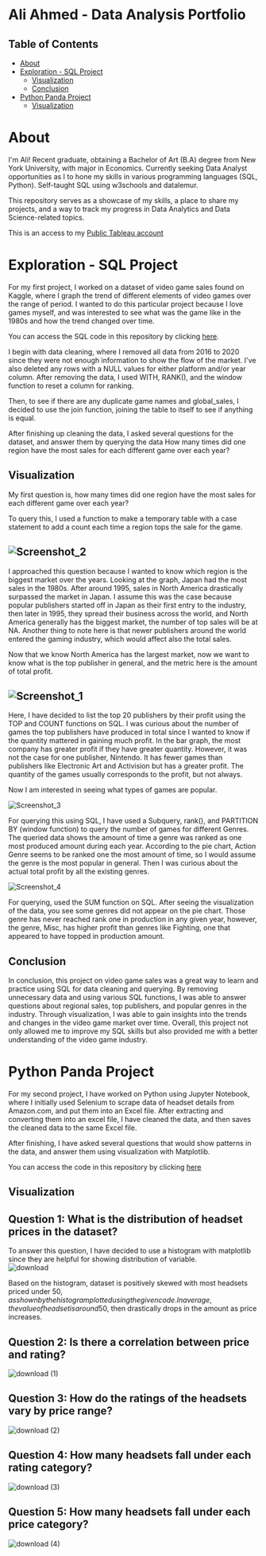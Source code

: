 # Ali Ahmed - Data Analysis Portfolio

## Table of Contents

- [About](#about)
- [Exploration - SQL Project](#exploration---sql-project)
  - [Visualization](#visualization)  
  - [Conclusion](#conclusion)  
- [Python Panda Project](#python-panda-project)
  - [Visualization](#section2)  


# About
I'm Ali! Recent graduate, obtaining a Bachelor of Art (B.A) degree from New York University, with major in Economics. Currently seeking Data Analyst opportunities as I to hone my skills in various programming languages (SQL, Python). Self-taught SQL using w3schools and datalemur.

This repository serves as a showcase of my skills, a place to share my projects, and a way to track my progress in Data Analytics and Data Science-related topics. 

This is an access to my [Public Tableau account](https://public.tableau.com/app/profile/ali.ahmed3520/viz/vgsales_16778898900110/Dashboard1)

# Exploration - SQL Project

For my first project, I worked on a dataset of video game sales found on Kaggle, where I graph the trend of different elements of video games over the range of period. I wanted to do this particular project because I love games myself, and was interested to see what was the game like in the 1980s and how the trend changed over time. 

You can access the SQL code in this repository by clicking [here](https://github.com/sinlesscoder/Data_Analysis_Portfolio/blob/main/SQLQueryvgsales.sql).

I begin with data cleaning, where I removed all data from 2016 to 2020 since they were not enough information to show the flow of the market. I've also deleted any rows with a NULL values for either platform and/or year column. After removing the data, I used WITH, RANK(), and the window function to reset a column for ranking. 

Then, to see if there are any duplicate game names and global_sales, I decided to use the join function, joining the table to itself to see if anything is equal.

After finishing up cleaning the data, I asked several questions for the dataset, and answer them by querying the data 
How many times did one region have the most sales for each different game over each year?

Visualization 
-
My first question is, how many times did one region have the most sales for each different game over each year?

To query this, I used a function to make a temporary table with a case statement to add a count each time a region tops the sale for the game. 

![Screenshot_2](https://user-images.githubusercontent.com/121634275/222937327-78618396-1999-4760-b16e-e26af601746d.png)
-

I approached this question because I wanted to know which region is the biggest market over the years. Looking at the graph, Japan had the most sales in the 1980s. After around 1995, sales in North America drastically surpassed the market in Japan. I assume this was the case because popular publishers started off in Japan as their first entry to the industry, then later in 1995, they spread their business across the world, and North America generally has the biggest market, the number of top sales will be at NA. Another thing to note here is that newer publishers around the world entered the gaming industry, which would affect also the total sales.

Now that we know North America has the largest market, now we want to know what is the top publisher in general, and the metric here is the amount of total profit.

![Screenshot_1](https://user-images.githubusercontent.com/121634275/222937328-91f689d1-e8c5-4514-bdd0-8aeff67c5186.png)
-
Here, I have decided to list the top 20 publishers by their profit using the TOP and COUNT functions on SQL. I was curious about the number of games the top publishers have produced in total since I wanted to know if the quantity mattered in gaining much profit. In the bar graph, the most company has greater profit if they have greater quantity. However, it was not the case for one publisher, Nintendo. It has fewer games than publishers like Electronic Art and Activision but has a greater profit. The quantity of the games usually corresponds to the profit, but not always.

Now I am interested in seeing what types of games are popular.

![Screenshot_3](https://user-images.githubusercontent.com/121634275/222937566-13220c64-4931-4f90-b54c-86f57561f534.png)

For querying this using SQL, I have used a Subquery, rank(), and PARTITION BY (window function) to query the number of games for different Genres. The queried data shows the amount of time a genre was ranked as one most produced amount during each year. According to the pie chart, Action Genre seems to be ranked one the most amount of time, so I would assume the genre is the most popular in general. Then I was curious about the actual total profit by all the existing genres.

![Screenshot_4](https://user-images.githubusercontent.com/121634275/224179294-b920cb8c-30f7-4650-9614-24a4be0124d6.png)

For querying, used the SUM function on SQL. After seeing the visualization of the data, you see some genres did not appear on the pie chart. Those genre has never reached rank one in production in any given year, however, the genre, Misc, has higher profit than genres like Fighting, one that appeared to have topped in production amount.

Conclusion
-
In conclusion, this project on video game sales was a great way to learn and practice using SQL for data cleaning and querying. By removing unnecessary data and using various SQL functions, I was able to answer questions about regional sales, top publishers, and popular genres in the industry. Through visualization, I was able to gain insights into the trends and changes in the video game market over time. Overall, this project not only allowed me to improve my SQL skills but also provided me with a better understanding of the video game industry.

# Python Panda Project
For my second project, I have worked on Python using Jupyter Notebook, where I initially used Selenium to scrape data of headset details from Amazon.com, and put them into an Excel file. After extracting and converting them into an excel file, I have cleaned the data, and then saves the cleaned data to the same Excel file.

After finishing, I have asked several questions that would show patterns in the data, and answer them using visualization with Matplotlib.

You can access the code in this repository by clicking [here](https://github.com/sinlesscoder/Data_Analysis_Portfolio/blob/main/Amazon%20Selenium.ipynb)

Visualization<a name="section2"></a>
-
Question 1: What is the distribution of headset prices in the dataset?
-
To answer this question, I have decided to use a histogram with matplotlib since they are helpful for showing distribution of variable.  
![download](https://user-images.githubusercontent.com/121634275/229909574-0a2fa00a-7c42-4ae4-984b-58aeef8d3b6b.png)

Based on the histogram, dataset is positively skewed with most headsets priced under $50, as shown by the histogram plotted using the given code. In average, the value of headset is around 50$, then drastically drops in the amount as price increases.

Question 2: Is there a correlation between price and rating?
-
![download (1)](https://user-images.githubusercontent.com/121634275/229909573-eb600509-f8c1-473b-b847-98e6073fb0fb.png)

Question 3: How do the ratings of the headsets vary by price range?
-
![download (2)](https://user-images.githubusercontent.com/121634275/229909572-2e29bfad-a278-435f-ae8b-e1d85e6b3462.png)

Question 4: How many headsets fall under each rating category?
-
![download (3)](https://user-images.githubusercontent.com/121634275/229909569-c5cbee67-2c48-4c85-9cb7-2069f44dfa1a.png)

Question 5: How many headsets fall under each price category?
-
![download (4)](https://user-images.githubusercontent.com/121634275/229909567-36a85900-eded-41cc-8c72-2a125191d8c1.png)
